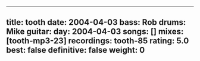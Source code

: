 
---
title: tooth
date: 2004-04-03
bass:	Rob
drums:	Mike
guitar:	
day: 2004-04-03
songs: []
mixes: [tooth-mp3-23]
recordings: tooth-85
rating: 5.0
best: false
definitive: false
weight: 0
---
